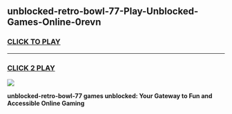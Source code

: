 
## unblocked-retro-bowl-77-Play-Unblocked-Games-Online-0revn
<h3>
<a href="https://premium76.site?title=unblocked-retro-bowl-77&ref=25A">CLICK TO PLAY</a></h3>
<hr>

<h3>
<a href="https://premium76.site?title=unblocked-retro-bowl-77&ref=25A">CLICK 2 PLAY</a>
  
</h3>

<a href="https://premium76.site?title=unblocked-retro-bowl-77&ref=25A"><img src="https://clearcache.store/games.png"></a>


**unblocked-retro-bowl-77 games unblocked: Your Gateway to Fun and Accessible Online Gaming**
